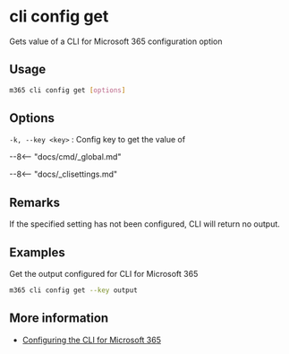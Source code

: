 # cli config get

Gets value of a CLI for Microsoft 365 configuration option

## Usage

```sh
m365 cli config get [options]
```

## Options

`-k, --key <key>`
: Config key to get the value of

--8<-- "docs/cmd/_global.md"

--8<-- "docs/_clisettings.md"

## Remarks

If the specified setting has not been configured, CLI will return no output.

## Examples

Get the output configured for CLI for Microsoft 365

```sh
m365 cli config get --key output
```

## More information

- [Configuring the CLI for Microsoft 365](../../../user-guide/configuring-cli.md)
